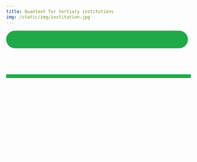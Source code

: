 ```yaml
---
title: Quantext for tertiary institutions
img: /static/img/institution.jpg
---
```

<div class="main-theme-fill-menu index_box">
    <div class="pt-0 pb-0" style="background: url('{{ page.img }}');color:white;position: relative;opacity: 1;background-size: cover;background-position: top right;">
        <div class="col-md-6 pl-5 pr-5 pb-5 mt-0 mb-5 pt-5" style="z-index: 4;">
            <div class="centerFlex">
                <div style="background:#20a949;padding: 1.5rem .8rem;border-radius: 10rem;margin-right: .5rem;margin-bottom: .5rem;">
                    <div class="inner-icon quantext-user" style="margin-bottom: -1rem;font-size: 2rem;margin-top: -.5rem;"></div>
                </div>
                <h2 style="font-weight:300">{{ page.title }}</h2>
            </div>
            <div style="border-bottom:10px solid #20a949;margin-bottom:2rem"></div>
            <div style="font-size: 1.2rem;font-weight: 300;">
                Helps you to compete effectively:
                <br><br>
                <ul>
                    <li>Analyse student evaluations of teaching.</li>
                    <li>Identify areas for systemic improvement.</li>
                    <li>Track student experience.</li>
                    <li>Compare experience within and between student cohorts.</li>
                </ul>
            </div>
        </div>
        <div class="col-md-6" style="background: #0a3718;position: absolute;top: 0;bottom: 0;left: 0;opacity: .95;z-index: 0;"></div>
    </div>
</div>
